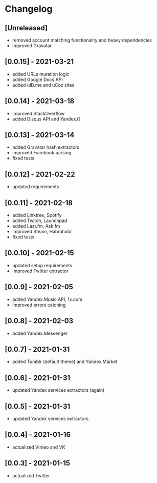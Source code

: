 # Changelog

## [Unreleased]
* removed account matching functionality and heavy dependencies
* improved Gravatar

## [0.0.15] - 2021-03-21
* added URLs mutation logic
* added Google Docs API
* added uID.me and uCoz sites

## [0.0.14] - 2021-03-18
* improved StackOverflow
* added Disqus API and Yandex.O

## [0.0.13] - 2021-03-14
* added Gravatar hash extractors
* improved Facebook parsing
* fixed tests

## [0.0.12] - 2021-02-22
* updated requirements

## [0.0.11] - 2021-02-18
* added Linktree, Spotify
* added Twitch, Launchpad
* added Last.fm, Ask.fm
* improved Steam, Habrahabr
* fixed tests

## [0.0.10] - 2021-02-15
* updated setup requirements
* improved Twitter extractor

## [0.0.9] - 2021-02-05
* added Yandex.Music API, 1x.com
* improved errors catching

## [0.0.8] - 2021-02-03
* added Yandex.Messenger

## [0.0.7] - 2021-01-31
* added Tumblr (default theme) and Yandex.Market

## [0.0.6] - 2021-01-31
* updated Yandex services extractors (again)

## [0.0.5] - 2021-01-31
* updated Yandex services extractors

## [0.0.4] - 2021-01-16
* actualized Vimeo and VK

## [0.0.3] - 2021-01-15
* actualized Twitter
